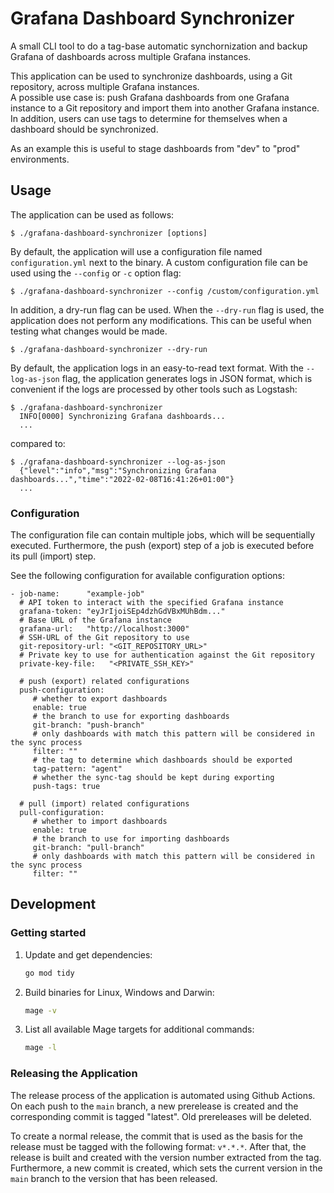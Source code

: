 # Grafana Dashboard Synchronizer

A small CLI tool to do a tag-base automatic synchornization and backup Grafana of dashboards across multiple Grafana instances.

This application can be used to synchronize dashboards, using a Git repository, across multiple Grafana instances.  
A possible use case is: push Grafana dashboards from one Grafana instance to a Git repository and import them into another Grafana instance. In addition, users can use tags to determine for themselves when a dashboard should be synchronized.

As an example this is useful to stage dashboards from "dev" to "prod" environments.

## Usage

The application can be used as follows:

    $ ./grafana-dashboard-synchronizer [options]

By default, the application will use a configuration file named `configuration.yml` next to the binary. A custom configuration file can be used using the `--config` or `-c` option flag:

    $ ./grafana-dashboard-synchronizer --config /custom/configuration.yml

In addition, a dry-run flag can be used. When the `--dry-run` flag is used, the application does not perform any modifications. This can be useful when testing what changes would be made.

    $ ./grafana-dashboard-synchronizer --dry-run

By default, the application logs in an easy-to-read text format. With the `--log-as-json` flag, the application generates logs in JSON format, which is convenient if the logs are processed by other tools such as Logstash:

    $ ./grafana-dashboard-synchronizer
      INFO[0000] Synchronizing Grafana dashboards...
      ...

compared to:

    $ ./grafana-dashboard-synchronizer --log-as-json
      {"level":"info","msg":"Synchronizing Grafana dashboards...","time":"2022-02-08T16:41:26+01:00"}
      ...

### Configuration

The configuration file can contain multiple jobs, which will be sequentially executed. Furthermore, the push (export) step of a job is executed before its pull (import) step.

See the following configuration for available configuration options:

    - job-name:      "example-job"
      # API token to interact with the specified Grafana instance
      grafana-token: "eyJrIjoiSEp4dzhGdVBxMUhBdm..."
      # Base URL of the Grafana instance
      grafana-url:   "http://localhost:3000"
      # SSH-URL of the Git repository to use
      git-repository-url: "<GIT_REPOSITORY_URL>"
      # Private key to use for authentication against the Git repository
      private-key-file:   "<PRIVATE_SSH_KEY>"

      # push (export) related configurations
      push-configuration:
         # whether to export dashboards
         enable: true
         # the branch to use for exporting dashboards
         git-branch: "push-branch"
         # only dashboards with match this pattern will be considered in the sync process
         filter: ""
         # the tag to determine which dashboards should be exported
         tag-pattern: "agent"
         # whether the sync-tag should be kept during exporting
         push-tags: true

      # pull (import) related configurations  
      pull-configuration:
         # whether to import dashboards
         enable: true
         # the branch to use for importing dashboards
         git-branch: "pull-branch"
         # only dashboards with match this pattern will be considered in the sync process
         filter: ""

## Development

### Getting started

1. Update and get dependencies:

   ```bash
   go mod tidy
   ```

2. Build binaries for Linux, Windows and Darwin:

   ```bash
   mage -v
   ```

3. List all available Mage targets for additional commands:

   ```bash
   mage -l
   ```

### Releasing the Application

The release process of the application is automated using Github Actions.
On each push to the `main` branch, a new prerelease is created and the corresponding commit is tagged "latest".
Old prereleases will be deleted.

To create a normal release, the commit that is used as the basis for the release must be tagged with the following format: `v*.*.*`.
After that, the release is built and created with the version number extracted from the tag.
Furthermore, a new commit is created, which sets the current version in the `main` branch to the version that has been released.
